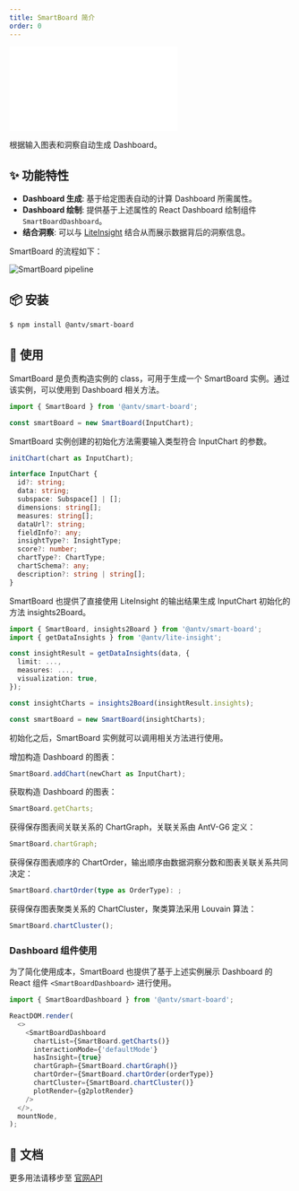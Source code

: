 ```yaml
---
title: SmartBoard 简介
order: 0
---
```


<embed src='@/docs/common/style.md'></embed>

根据输入图表和洞察自动生成 Dashboard。

## ✨ 功能特性

* **Dashboard 生成**: 基于给定图表自动的计算 Dashboard 所需属性。
* **Dashboard 绘制**: 提供基于上述属性的 React Dashboard 绘制组件 `SmartBoardDashboard`。
* **结合洞察**: 可以与 [LiteInsight](https://ava.antv.vision/zh/docs/api/lite-insight/auto-insights) 结合从而展示数据背后的洞察信息。

SmartBoard 的流程如下：

<img src='https://gw.alipayobjects.com/mdn/rms_fabca5/afts/img/A*1P_URIfu2GwAAAAAAAAAAAAAARQnAQ' alt='SmartBoard pipeline' />

## 📦 安装

```bash
$ npm install @antv/smart-board
```

## 🔨 使用


SmartBoard 是负责构造实例的 class，可用于生成一个 SmartBoard 实例。通过该实例，可以使用到 Dashboard 相关方法。

```ts
import { SmartBoard } from '@antv/smart-board';

const smartBoard = new SmartBoard(InputChart);
```

SmartBoard 实例创建的初始化方法需要输入类型符合 InputChart 的参数。

```ts
initChart(chart as InputChart);

interface InputChart {
  id?: string;
  data: string;
  subspace: Subspace[] | [];
  dimensions: string[];
  measures: string[];
  dataUrl?: string;
  fieldInfo?: any;
  insightType?: InsightType;
  score?: number;
  chartType?: ChartType;
  chartSchema?: any;
  description?: string | string[];
}
```

SmartBoard 也提供了直接使用 LiteInsight 的输出结果生成 InputChart 初始化的方法 insights2Board。

```ts
import { SmartBoard, insights2Board } from '@antv/smart-board';
import { getDataInsights } from '@antv/lite-insight';

const insightResult = getDataInsights(data, {
  limit: ...,
  measures: ...,
  visualization: true,
});

const insightCharts = insights2Board(insightResult.insights);

const smartBoard = new SmartBoard(insightCharts);
```

初始化之后，SmartBoard 实例就可以调用相关方法进行使用。

增加构造 Dashboard 的图表：

```ts
SmartBoard.addChart(newChart as InputChart);
```

获取构造 Dashboard 的图表：

```ts
SmartBoard.getCharts;
```

获得保存图表间关联关系的 ChartGraph，关联关系由 AntV-G6 定义：

```ts
SmartBoard.chartGraph;
```

获得保存图表顺序的 ChartOrder，输出顺序由数据洞察分数和图表关联关系共同决定：

```ts
SmartBoard.chartOrder(type as OrderType): ;
```

获得保存图表聚类关系的 ChartCluster，聚类算法采用 Louvain 算法：

```ts
SmartBoard.chartCluster();
```

### Dashboard 组件使用

为了简化使用成本，SmartBoard 也提供了基于上述实例展示 Dashboard 的 React 组件 `<SmartBoardDashboard>` 进行使用。

```ts
import { SmartBoardDashboard } from '@antv/smart-board';

ReactDOM.render(
  <>
    <SmartBoardDashboard
      chartList={SmartBoard.getCharts()}
      interactionMode={'defaultMode'}
      hasInsight={true}
      chartGraph={SmartBoard.chartGraph()}
      chartOrder={SmartBoard.chartOrder(orderType)}
      chartCluster={SmartBoard.chartCluster()}
      plotRender={g2plotRender}
    />
  </>,
  mountNode,
);
```

## 📖 文档

更多用法请移步至 [官网API](https://ava.antv.vision/zh/docs/api/smart-board/SmartBoard)
